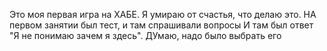 Это моя первая игра на ХАБЕ. Я умираю от счастья, что делаю это. НА первом занятии был тест, и там спрашивали вопросы И там был ответ "Я не понимаю зачем я здесь". ДУмаю, надо было выбрать его

